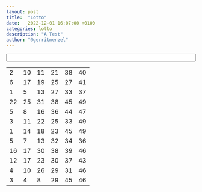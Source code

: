```yaml
---
layout: post
title:  "Lotto"
date:   2022-12-01 16:07:00 +0100
categories: lotto
description: "A Test"
author: "@gerritmenzel"
---
```


<style>
  form, table { margin-bottom: 15px; }
  h1 { margin-top: 15px }
  input { width: 100% }
  .highlight {
    background-color: green;
  }
</style>
<script>
  function highlightNumbers() {
    let numbers = document.querySelector("input").value.match(/\d+/g);
    document.querySelectorAll("td").forEach( (elem) => {
      if (numbers.indexOf(elem.innerHTML) >= 0 ) {
        elem.classList.add("highlight")
      } else {
        elem.classList.remove("highlight")
      }
    });
  }

  function ready() {
    document.querySelector("form").addEventListener("submit", (e) => {
     e.preventDefault(); 
    });
  }
</script>
<form>
  <input type="text" onchange="highlightNumbers()">
</form>
<table>
    <tr><td>2</td><td>10</td><td>11</td><td>21</td><td>38</td><td>40</td></tr>
    <tr><td>6</td><td>17</td><td>19</td><td>25</td><td>27</td><td>41</td></tr>
    <tr><td>1</td><td>5</td><td>13</td><td>27</td><td>33</td><td>37</td></tr>
    <tr><td>22</td><td>25</td><td>31</td><td>38</td><td>45</td><td>49</td></tr>
    <tr><td>5</td><td>8</td><td>16</td><td>36</td><td>44</td><td>47</td></tr>
    <tr><td>3</td><td>11</td><td>22</td><td>25</td><td>33</td><td>49</td></tr>
    <tr><td>1</td><td>14</td><td>18</td><td>23</td><td>45</td><td>49</td></tr>
    <tr><td>5</td><td>7</td><td>13</td><td>32</td><td>34</td><td>36</td></tr>
    <tr><td>16</td><td>17</td><td>30</td><td>38</td><td>39</td><td>46</td></tr>
    <tr><td>12</td><td>17</td><td>23</td><td>30</td><td>37</td><td>43</td></tr>
    <tr><td>4</td><td>10</td><td>26</td><td>29</td><td>31</td><td>46</td></tr>
    <tr><td>3</td><td>4</td><td>8</td><td>29</td><td>45</td><td>46</td></tr>
</table>

